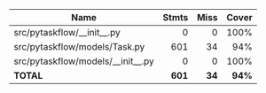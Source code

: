 | Name                                  |    Stmts |     Miss |   Cover |
|-------------------------------------- | -------: | -------: | ------: |
| src/pytaskflow/\_\_init\_\_.py        |        0 |        0 |    100% |
| src/pytaskflow/models/Task.py         |      601 |       34 |     94% |
| src/pytaskflow/models/\_\_init\_\_.py |        0 |        0 |    100% |
|                             **TOTAL** |  **601** |   **34** | **94%** |
